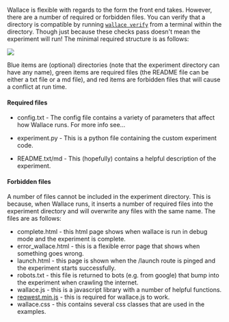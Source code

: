 Wallace is flexible with regards to the form the front end takes. However, there are a number of required or forbidden files. You can verify that a directory is compatible by running [`wallace verify`](Command-line-utility.md#verify) from a terminal within the directory. Though just because these checks pass doesn't mean the experiment will run! The minimal required structure is as follows:

![](https://github.com/berkeley-cocosci/Wallace/blob/master/wiki/images/directories.jpg)

Blue items are (optional) directories (note that the experiment directory can have any name), green items are required files (the README file can be either a txt file or a md file), and red items are forbidden files that will cause a conflict at run time. 

#### Required files

+ config.txt - The config file contains a variety of parameters that affect how Wallace runs. For more info see...

+ experiment.py - This is a python file containing the custom experiment code.

+ README.txt/md - This (hopefully) contains a helpful description of the experiment.

#### Forbidden files

A number of files cannot be included in the experiment directory. This is because, when Wallace runs, it inserts a number of required files into the experiment directory and will overwrite any files with the same name. The files are as follows:

+ complete.html - this html page shows when wallace is run in debug mode and the experiment is complete.
+ error_wallace.html - this is a flexible error page that shows when something goes wrong.
+ launch.html - this page is shown when the /launch route is pinged and the experiment starts successfully.
+ robots.txt - this file is returned to bots (e.g. from google) that bump into the experiment when crawling the internet.
+ wallace.js - this is a javascript library with a number of helpful functions.
+ [reqwest.min.js](https://github.com/ded/reqwest) - this is required for wallace.js to work.
+ wallace.css - this contains several css classes that are used in the examples.
